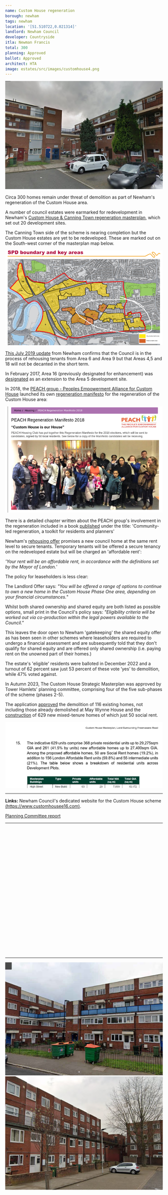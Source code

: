 ```yaml
---
name: Custom House regeneration
borough: newham
tags: newham
location: '[51.510722,0.021314]'
landlord: Newham Council
developer: Countryside
itla: Newman Francis 
total: 300
planning: Approved
ballot: Approved
architect: HTA
image: estates/src/images/customhouse4.png
---
```

![Custom house estate image](src/images/customhouse4.png)

Circa 300 homes remain under threat of demolition as part of Newham's regeneration of the Custom House area.

A number of council estates were earmarked for redevelopment in Newham's [Custom House & Canning Town regeneration masterplan](https://www.newham.gov.uk/Documents/Environment%20and%20planning/CanningTownCustomHouseAdoptedSPD2008%5B1%5D.pdf), which set out 20 development sites.

The Canning Town side of the scheme is nearing completion but the Custom House estates are yet to be redeveloped. These are marked out on the South-west corner of the masterplan map below.

![Custom house estate image](src/images/canningtownspd.png)

[This July 2019 update](https://www.newham.gov.uk/Documents/Environment%20and%20planning/CustomHouseRegenerationFAQs.pdf) from Newham confirms that the Council is in the process of rehousing tenants from Area 6 and Area 9 but that Areas 4,5 and 18 will not be decanted in the short term. 

In February 2017, Area 16 (previously designated for enhancement) was [designated](https://www.newham.gov.uk/Documents/Environment%20and%20planning/LPRIssuesOptionPart2.pdf) as an extension to the Area 5 development site.

In 2018, the [PEACH group - Peoples Empowerment Alliance for Custom House](http://www.peach-e16.org.uk) launched its own [regeneration manifesto](http://www.peach-e16.org.uk/index.php/housing/109-peach-regeneration-manifesto-2018) for the regeneration of the Custom House area:

![Custom house estate image](src/images/peach.png)

There is a detailed chapter written about the PEACH group's involvement in the regeneration included in a book [published](https://www.uclpress.co.uk/products/125696) under the title: 'Community-led regeneration, a toolkit for residents and planners'

Newham's [rehousing offer](https://mgov.newham.gov.uk/documents/s144070/Appenidx%201%20-%20LBN%20Estate%20Regeneration%20Housing%20Offer%20the%20Housing%20Offer.pdf) promises a new council home at the same rent level to secure tenants. Temporary tenants will be offered a secure tenancy on the redeveloped estate but will be charged an 'affordable rent':  

_'Your rent will be an affordable rent, in accordance with the definitions set by the Mayor of London._'

The policy for leaseholders is less clear:

The Landlord Offer says:
_"You will be offered a range of options to continue to own a new home in the Custom House Phase One area, depending on your financial circumstances._"

Whilst both shared ownership and shared equity are both listed as possible options, small print in the Council's policy says:
_"Eligibility criteria will be worked out via co-production within the legal powers available to the Council."_

This leaves the door open to Newham 'gatekeeping' the shared equity offer as has been seen in other schemes where leaseholders are required to undergo a financial assessment and are subsequently told that they don't qualify for shared equity and are offered only shared ownership (i.e. paying rent on the unowned part of their homes.)

The estate's 'eligible' residents were balloted in December 2022 and a turnout of 62 percent saw just 53 percent of these vote ‘yes’ to demolition, while 47% voted against. 

In Autumn 2023, The Custom House Strategic Masterplan was approved by Tower Hamlets' planning committee, comprising four of the five sub-phases of the scheme (phases 2-5).

The application [approved](https://www.newham.gov.uk/news/article/1164/356-new-affordable-homes-approved-as-part-of-custom-house-regeneration-plans) the demolition of 116 existing homes, not including those already demolished at May Wynne House and the [construction](https://mgov.newham.gov.uk/documents/s168418/Custom%20House%20COMPLETE.pdf) of 629 new mixed-tenure homes of which just 50 social rent.

![Custom house estate image](src/images/customhousetenure.png)

---

__Links:__
Newham Council's dedicated website for the Custom House scheme [(https://www.customhousee16.com)](https://www.customhousee16.com).

[Planning Committee report](https://mgov.newham.gov.uk/documents/s168418/Custom%20House%20COMPLETE.pdf)

---

<!------------THE CODE BELOW RENDERS THE MAP - DO NOT EDIT! ---------------------------->

<div id="map" style="width: 100%; height: 400px;"></div>

<script>
  var map = L.map('map').setView({{ location }}, 13);
  L.tileLayer('https://tile.openstreetmap.org/{z}/{x}/{y}.png', {
  maxZoom: 19,
attribution: '&copy; <a href="http://www.openstreetmap.org/copyright">OpenStreetMap</a>'
}).addTo(map);
var circle = L.circle({{ location }}, {
    color: 'red',
    fillColor: '#f03',
    fillOpacity: 0.5,
    radius: 500
}).addTo(map);
</script>

---

![Custom house estate images](src/images/customhouse2.jpg)
![Custom house estate images](src/images/customhouse3.png)
